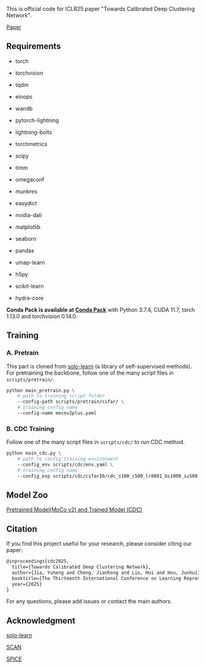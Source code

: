 This is official code for ICLR25 paper "Towards Calibrated Deep Clustering Network".

[Paper](https://openreview.net/forum?id=JvH4jDDcG3)

## Requirements
* torch
* torchvision
* tqdm
* einops
* wandb
* pytorch-lightning
* lightning-bolts
* torchmetrics
* scipy
* timm
* omegaconf
* munkres
* easydict

* nvidia-dali
* matplotlib
* seaborn
* pandas
* umap-learn
* h5py
* scikit-learn
* hydra-core

**Conda Pack is available at [Conda Pack](https://drive.google.com/file/d/1a0ERWuDyR62BSKkZwk5F-R82JZq1ooX1/view)** with Python 3.7.4, CUDA 11.7, torch 1.13.0 and torchvision 0.14.0.

## Training
### A. Pretrain
This part is cloned from [solo-learn](https://github.com/vturrisi/solo-learn) (a library of self-supervised methods). For pretraining the backbone, follow one of the many script files in `scripts/pretrain/`.

```bash
python main_pretrain.py \
    # path to training script folder
    --config-path scripts/pretrain/cifar/ \
    # training config name
    --config-name mocov2plus.yaml
```
### B. CDC Training
Follow one of the many script files in `scripts/cdc/` to run CDC method.

```bash
python main_cdc.py \
    # path to config training environment
    --config_env scripts/cdc/env.yaml \    
    # training config name
    --config_exp scripts/cdc/cifar10/cdc_s100_c500_lr0001_bs1000_su500.yaml
```



## Model Zoo
[Pretrained Model(MoCo v2) and Trained Model (CDC)](https://seunic-my.sharepoint.cn/:f:/g/personal/220222092_seu_edu_cn/EvPQ5Lq6q5pDgoBQOW1Sr-cBNYwh7Ez89QB8tf_XdrcJnw?e=BQ8g06)

## Citation
If you find this project useful for your research, please consider citing our paper:

```latex
@inproceedings{cdc2025,
  title={Towards Calibrated Deep Clustering Network},
  author={Jia, Yuheng and Cheng, Jianhong and Liu, Hui and Hou, Junhui},
  booktitle={The Thirteenth International Conference on Learning Representations},
  year={2025}
}
```
For any questions, please add issues or contact the main authors.

## Acknowledgment

[solo-learn](https://github.com/vturrisi/solo-learn)

[SCAN](https://github.com/wvangansbeke/Unsupervised-Classification)

[SPICE](https://github.com/niuchuangnn/SPICE)


